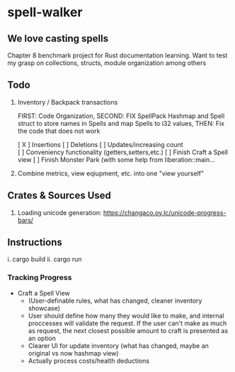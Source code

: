 # spell-walker
## We love casting spells
  Chapter 8 benchmark project for Rust documentation learning. Want to test my grasp on collections, structs, module organization among others

## Todo
  1. Inventory / Backpack transactions
    
      FIRST: Code Organization, 
      SECOND: FIX SpellPack Hashmap and Spell struct to store names in Spells and map Spells to i32 values, 
      THEN: Fix the code that does not work
    
        [ X ] Insertions
        [ ] Deletions
        [ ] Updates/increasing count  
        [ ] Conveniency functionality (getters,setters,etc.)
        [ ] Finish Craft a Spell view
        [ ] Finish Monster Park (with some help from liberation::main...
    
  
  2. Combine metrics, view eqiupment, etc. into one "view yourself"

## Crates & Sources Used
  1. Loading unicode generation: https://changaco.oy.lc/unicode-progress-bars/

## Instructions
  i. cargo build
  ii. cargo run

### Tracking Progress

* Craft a Spell View
    - (User-definable rules, what has changed, cleaner inventory showcase)
    - User should define how many they would like to make, and internal proccesses will validate the request. If the user can't make as much as request, the next closest possible amount to craft is presented as an option
    - Clearer UI for update inventory (what has changed, maybe an original vs now hashmap view)
    - Actually process costs/health deductions
